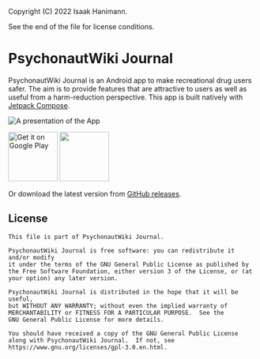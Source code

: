 Copyright (C) 2022 Isaak Hanimann.

See the end of the file for license conditions.

# PsychonautWiki Journal

PsychonautWiki Journal is an Android app to make recreational drug users safer. The aim is to provide features that are attractive to users as well as useful from a harm-reduction perspective.
This app is built natively with [Jetpack Compose](https://developer.android.com/jetpack/compose).

![A presentation of the App](https://github.com/isaakhanimann/psychonautwiki-journal-android/blob/main/metadata/en-US/images/Google%20Pixel%204%20XL%20Presentation.png?raw=true)

<a href='https://play.google.com/store/apps/details?id=com.isaakhanimann.journal&pcampaignid=pcampaignidMKT-Other-global-all-co-prtnr-py-PartBadge-Mar2515-1'><img alt='Get it on Google Play' src='https://play.google.com/intl/en_us/badges/static/images/badges/en_badge_web_generic.png' height='100' /></a>
<a href='https://f-droid.org/en/packages/com.isaakhanimann.journal/'><img src="https://fdroid.gitlab.io/artwork/badge/get-it-on.png" height="100" /></a>

Or download the latest version from [GitHub releases](https://github.com/isaakhanimann/psychonautwiki-journal-android/releases/latest).

## License

    This file is part of PsychonautWiki Journal.
    
    PsychonautWiki Journal is free software: you can redistribute it and/or modify
    it under the terms of the GNU General Public License as published by
    the Free Software Foundation, either version 3 of the License, or (at
    your option) any later version.
    
    PsychonautWiki Journal is distributed in the hope that it will be useful,
    but WITHOUT ANY WARRANTY; without even the implied warranty of
    MERCHANTABILITY or FITNESS FOR A PARTICULAR PURPOSE.  See the
    GNU General Public License for more details.
    
    You should have received a copy of the GNU General Public License
    along with PsychonautWiki Journal.  If not, see https://www.gnu.org/licenses/gpl-3.0.en.html.
